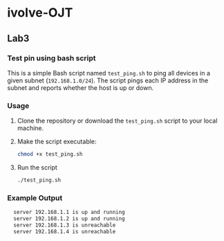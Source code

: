 # ivolve-OJT
## Lab3
### Test pin using bash script

This is a simple Bash script named `test_ping.sh` to ping all devices in a given subnet (`192.168.1.0/24`). 
The script pings each IP address in the subnet and reports whether the host is up or down.

### Usage

1. Clone the repository or download the `test_ping.sh` script to your local machine.
2. Make the script executable:
   ```sh
   chmod +x test_ping.sh
   ```

3. Run the script 
    ```sh
   ./test_ping.sh
   ```

### Example Output

 ```sh
   server 192.168.1.1 is up and running 
   server 192.168.1.2 is up and running
   server 192.168.1.3 is unreachable
   server 192.168.1.4 is unreachable
  ```
 
